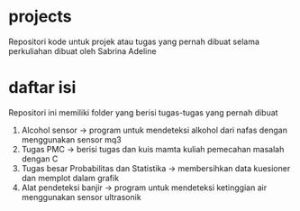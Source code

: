 # projects
Repositori kode untuk projek atau tugas yang pernah dibuat selama perkuliahan
dibuat oleh Sabrina Adeline

# daftar isi
Repositori ini memiliki folder yang berisi tugas-tugas yang pernah dibuat
1. Alcohol sensor -> program untuk mendeteksi alkohol dari nafas dengan menggunakan sensor mq3 
2. Tugas PMC -> berisi tugas dan kuis mamta kuliah pemecahan masalah dengan C
3. Tugas besar Probabilitas dan Statistika -> membersihkan data kuesioner dan memplot dalam grafik
4. Alat pendeteksi banjir -> program untuk mendeteksi ketinggian air menggunakan sensor ultrasonik
